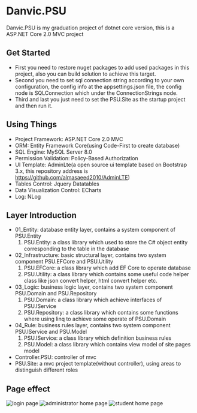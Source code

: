 # Danvic.PSU
Danvic.PSU is my graduation project of dotnet core version, this is a ASP.NET Core 2.0 MVC project 

## Get Started
- First you need to restore nuget packages to add used packages in this project, also you can build solution to achieve this target.
- Second you need to set sql connection string according to your own configuration, the config info at the appsettings.json file, the config node is SQLConnection which under the ConnectionStrings node.
- Third and last you just need to set the PSU.Site as the startup project and then run it. 

## Using Things
- Project Framework: ASP.NET Core 2.0 MVC
- ORM: Entity Framework Core(using Code-First to create database)
- SQL Engine: MySQL Server 8.0
- Permission Validation: Policy-Based Authorization
- UI Template: AdminLte(a open source ui template based on Bootstrap 3.x, this repository address is https://github.com/almasaeed2010/AdminLTE)
- Tables Control: Jquery Datatables
- Data Visualization Control: ECharts
- Log: NLog

## Layer Introduction
- 01_Entity: database entity layer, contains a system component of PSU.Entity
  1. PSU.Entity: a class library which used to store the C# object entity corresponding to the table in the database
- 02_Infrastructure: basic structural layer, contains two system component PSU.EFCore and PSU.Utility
  1. PSU.EFCore: a class library which add EF Core to operate database 
  2. PSU.Utility: a class library which contains some useful code helper class like json convert helper, html convert helper etc.
- 03_Logic: business logic layer, contains two system component PSU.Domain and PSU.Repository
  1. PSU.Domain: a class library which achieve interfaces of PSU.IService
  2. PSU.Repository: a class library which contains some functions where using linq to achieve some operate of PSU.Domain
- 04_Rule: business rules layer, contains two system component PSU.IService and PSU.Model
  1. PSU.IService: a class library which definition business rules
  2. PSU.Model: a class library which contains view model of site pages model
- Controller.PSU: controller of mvc
- PSU.Site: a mvc project template(without controller), using areas to distinguish different roles

## Page effect
![login page](https://images2018.cnblogs.com/blog/1310859/201807/1310859-20180722152527671-1937628083.png)
![administrator home page](https://images2018.cnblogs.com/blog/1310859/201807/1310859-20180722151554922-1069570383.png)
![student home page](https://images2018.cnblogs.com/blog/1310859/201807/1310859-20180722152608486-1544802079.png)

